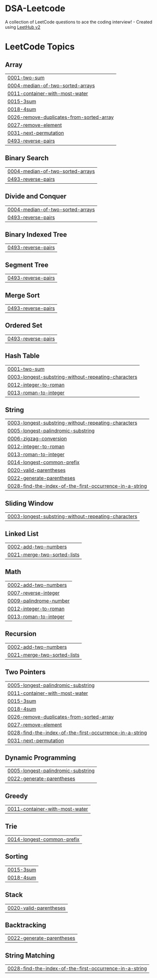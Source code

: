 # DSA-Leetcode
A collection of LeetCode questions to ace the coding interview! - Created using [LeetHub v2](https://github.com/arunbhardwaj/LeetHub-2.0)

<!---LeetCode Topics Start-->
# LeetCode Topics
## Array
|  |
| ------- |
| [0001-two-sum](https://github.com/lovishGIT/DSA-Leetcode/tree/master/0001-two-sum) |
| [0004-median-of-two-sorted-arrays](https://github.com/lovishGIT/DSA-Leetcode/tree/master/0004-median-of-two-sorted-arrays) |
| [0011-container-with-most-water](https://github.com/lovishGIT/DSA-Leetcode/tree/master/0011-container-with-most-water) |
| [0015-3sum](https://github.com/lovishGIT/DSA-Leetcode/tree/master/0015-3sum) |
| [0018-4sum](https://github.com/lovishGIT/DSA-Leetcode/tree/master/0018-4sum) |
| [0026-remove-duplicates-from-sorted-array](https://github.com/lovishGIT/DSA-Leetcode/tree/master/0026-remove-duplicates-from-sorted-array) |
| [0027-remove-element](https://github.com/lovishGIT/DSA-Leetcode/tree/master/0027-remove-element) |
| [0031-next-permutation](https://github.com/lovishGIT/DSA-Leetcode/tree/master/0031-next-permutation) |
| [0493-reverse-pairs](https://github.com/lovishGIT/DSA-Leetcode/tree/master/0493-reverse-pairs) |
## Binary Search
|  |
| ------- |
| [0004-median-of-two-sorted-arrays](https://github.com/lovishGIT/DSA-Leetcode/tree/master/0004-median-of-two-sorted-arrays) |
| [0493-reverse-pairs](https://github.com/lovishGIT/DSA-Leetcode/tree/master/0493-reverse-pairs) |
## Divide and Conquer
|  |
| ------- |
| [0004-median-of-two-sorted-arrays](https://github.com/lovishGIT/DSA-Leetcode/tree/master/0004-median-of-two-sorted-arrays) |
| [0493-reverse-pairs](https://github.com/lovishGIT/DSA-Leetcode/tree/master/0493-reverse-pairs) |
## Binary Indexed Tree
|  |
| ------- |
| [0493-reverse-pairs](https://github.com/lovishGIT/DSA-Leetcode/tree/master/0493-reverse-pairs) |
## Segment Tree
|  |
| ------- |
| [0493-reverse-pairs](https://github.com/lovishGIT/DSA-Leetcode/tree/master/0493-reverse-pairs) |
## Merge Sort
|  |
| ------- |
| [0493-reverse-pairs](https://github.com/lovishGIT/DSA-Leetcode/tree/master/0493-reverse-pairs) |
## Ordered Set
|  |
| ------- |
| [0493-reverse-pairs](https://github.com/lovishGIT/DSA-Leetcode/tree/master/0493-reverse-pairs) |
## Hash Table
|  |
| ------- |
| [0001-two-sum](https://github.com/lovishGIT/DSA-Leetcode/tree/master/0001-two-sum) |
| [0003-longest-substring-without-repeating-characters](https://github.com/lovishGIT/DSA-Leetcode/tree/master/0003-longest-substring-without-repeating-characters) |
| [0012-integer-to-roman](https://github.com/lovishGIT/DSA-Leetcode/tree/master/0012-integer-to-roman) |
| [0013-roman-to-integer](https://github.com/lovishGIT/DSA-Leetcode/tree/master/0013-roman-to-integer) |
## String
|  |
| ------- |
| [0003-longest-substring-without-repeating-characters](https://github.com/lovishGIT/DSA-Leetcode/tree/master/0003-longest-substring-without-repeating-characters) |
| [0005-longest-palindromic-substring](https://github.com/lovishGIT/DSA-Leetcode/tree/master/0005-longest-palindromic-substring) |
| [0006-zigzag-conversion](https://github.com/lovishGIT/DSA-Leetcode/tree/master/0006-zigzag-conversion) |
| [0012-integer-to-roman](https://github.com/lovishGIT/DSA-Leetcode/tree/master/0012-integer-to-roman) |
| [0013-roman-to-integer](https://github.com/lovishGIT/DSA-Leetcode/tree/master/0013-roman-to-integer) |
| [0014-longest-common-prefix](https://github.com/lovishGIT/DSA-Leetcode/tree/master/0014-longest-common-prefix) |
| [0020-valid-parentheses](https://github.com/lovishGIT/DSA-Leetcode/tree/master/0020-valid-parentheses) |
| [0022-generate-parentheses](https://github.com/lovishGIT/DSA-Leetcode/tree/master/0022-generate-parentheses) |
| [0028-find-the-index-of-the-first-occurrence-in-a-string](https://github.com/lovishGIT/DSA-Leetcode/tree/master/0028-find-the-index-of-the-first-occurrence-in-a-string) |
## Sliding Window
|  |
| ------- |
| [0003-longest-substring-without-repeating-characters](https://github.com/lovishGIT/DSA-Leetcode/tree/master/0003-longest-substring-without-repeating-characters) |
## Linked List
|  |
| ------- |
| [0002-add-two-numbers](https://github.com/lovishGIT/DSA-Leetcode/tree/master/0002-add-two-numbers) |
| [0021-merge-two-sorted-lists](https://github.com/lovishGIT/DSA-Leetcode/tree/master/0021-merge-two-sorted-lists) |
## Math
|  |
| ------- |
| [0002-add-two-numbers](https://github.com/lovishGIT/DSA-Leetcode/tree/master/0002-add-two-numbers) |
| [0007-reverse-integer](https://github.com/lovishGIT/DSA-Leetcode/tree/master/0007-reverse-integer) |
| [0009-palindrome-number](https://github.com/lovishGIT/DSA-Leetcode/tree/master/0009-palindrome-number) |
| [0012-integer-to-roman](https://github.com/lovishGIT/DSA-Leetcode/tree/master/0012-integer-to-roman) |
| [0013-roman-to-integer](https://github.com/lovishGIT/DSA-Leetcode/tree/master/0013-roman-to-integer) |
## Recursion
|  |
| ------- |
| [0002-add-two-numbers](https://github.com/lovishGIT/DSA-Leetcode/tree/master/0002-add-two-numbers) |
| [0021-merge-two-sorted-lists](https://github.com/lovishGIT/DSA-Leetcode/tree/master/0021-merge-two-sorted-lists) |
## Two Pointers
|  |
| ------- |
| [0005-longest-palindromic-substring](https://github.com/lovishGIT/DSA-Leetcode/tree/master/0005-longest-palindromic-substring) |
| [0011-container-with-most-water](https://github.com/lovishGIT/DSA-Leetcode/tree/master/0011-container-with-most-water) |
| [0015-3sum](https://github.com/lovishGIT/DSA-Leetcode/tree/master/0015-3sum) |
| [0018-4sum](https://github.com/lovishGIT/DSA-Leetcode/tree/master/0018-4sum) |
| [0026-remove-duplicates-from-sorted-array](https://github.com/lovishGIT/DSA-Leetcode/tree/master/0026-remove-duplicates-from-sorted-array) |
| [0027-remove-element](https://github.com/lovishGIT/DSA-Leetcode/tree/master/0027-remove-element) |
| [0028-find-the-index-of-the-first-occurrence-in-a-string](https://github.com/lovishGIT/DSA-Leetcode/tree/master/0028-find-the-index-of-the-first-occurrence-in-a-string) |
| [0031-next-permutation](https://github.com/lovishGIT/DSA-Leetcode/tree/master/0031-next-permutation) |
## Dynamic Programming
|  |
| ------- |
| [0005-longest-palindromic-substring](https://github.com/lovishGIT/DSA-Leetcode/tree/master/0005-longest-palindromic-substring) |
| [0022-generate-parentheses](https://github.com/lovishGIT/DSA-Leetcode/tree/master/0022-generate-parentheses) |
## Greedy
|  |
| ------- |
| [0011-container-with-most-water](https://github.com/lovishGIT/DSA-Leetcode/tree/master/0011-container-with-most-water) |
## Trie
|  |
| ------- |
| [0014-longest-common-prefix](https://github.com/lovishGIT/DSA-Leetcode/tree/master/0014-longest-common-prefix) |
## Sorting
|  |
| ------- |
| [0015-3sum](https://github.com/lovishGIT/DSA-Leetcode/tree/master/0015-3sum) |
| [0018-4sum](https://github.com/lovishGIT/DSA-Leetcode/tree/master/0018-4sum) |
## Stack
|  |
| ------- |
| [0020-valid-parentheses](https://github.com/lovishGIT/DSA-Leetcode/tree/master/0020-valid-parentheses) |
## Backtracking
|  |
| ------- |
| [0022-generate-parentheses](https://github.com/lovishGIT/DSA-Leetcode/tree/master/0022-generate-parentheses) |
## String Matching
|  |
| ------- |
| [0028-find-the-index-of-the-first-occurrence-in-a-string](https://github.com/lovishGIT/DSA-Leetcode/tree/master/0028-find-the-index-of-the-first-occurrence-in-a-string) |
<!---LeetCode Topics End-->